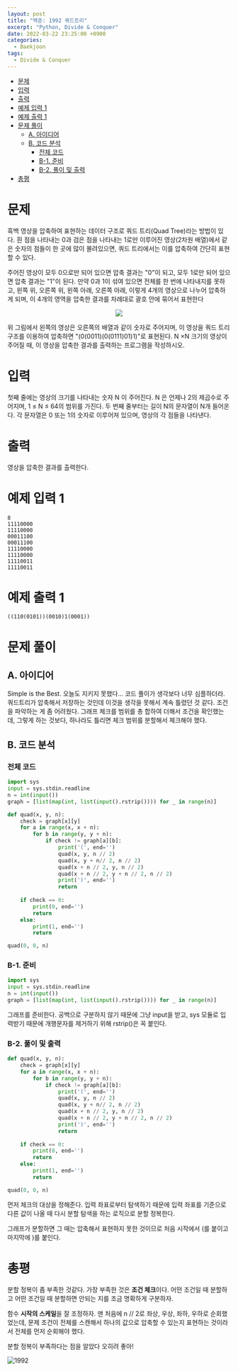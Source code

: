 ```yaml
---
layout: post
title: "백준: 1992 쿼드트리"
excerpt: "Python, Divide & Conquer"
date: 2022-03-22 23:25:00 +0900
categories:
  - Baekjoon
tags:
  - Divide & Conquer
---
```


- [문제](#문제)
- [입력](#입력)
- [출력](#출력)
- [예제 입력 1](#예제-입력-1)
- [예제 출력 1](#예제-출력-1)
- [문제 풀이](#문제-풀이)
  - [A. 아이디어](#a-아이디어)
  - [B. 코드 분석](#b-코드-분석)
    - [전체 코드](#전체-코드)
    - [B-1. 준비](#b-1-준비)
    - [B-2. 풀이 및 출력](#b-2-풀이-및-출력)
- [총평](#총평)

# 문제

흑백 영상을 압축하여 표현하는 데이터 구조로 쿼드 트리(Quad Tree)라는 방법이 있다. 흰 점을 나타내는 0과 검은 점을 나타내는 1로만 이루어진 영상(2차원 배열)에서 같은 숫자의 점들이 한 곳에 많이 몰려있으면, 쿼드 트리에서는 이를 압축하여 간단히 표현할 수 있다.

주어진 영상이 모두 0으로만 되어 있으면 압축 결과는 "0"이 되고, 모두 1로만 되어 있으면 압축 결과는 "1"이 된다. 만약 0과 1이 섞여 있으면 전체를 한 번에 나타내지를 못하고, 왼쪽 위, 오른쪽 위, 왼쪽 아래, 오른쪽 아래, 이렇게 4개의 영상으로 나누어 압축하게 되며, 이 4개의 영역을 압축한 결과를 차례대로 괄호 안에 묶어서 표현한다

<p align='center'><img src='https://www.acmicpc.net/JudgeOnline/upload/201007/qq.png'></p>

위 그림에서 왼쪽의 영상은 오른쪽의 배열과 같이 숫자로 주어지며, 이 영상을 쿼드 트리 구조를 이용하여 압축하면 "(0(0011)(0(0111)01)1)"로 표현된다.  N ×N 크기의 영상이 주어질 때, 이 영상을 압축한 결과를 출력하는 프로그램을 작성하시오.

# 입력

첫째 줄에는 영상의 크기를 나타내는 숫자 N 이 주어진다. N 은 언제나 2의 제곱수로 주어지며, 1 ≤ N ≤ 64의 범위를 가진다. 두 번째 줄부터는 길이 N의 문자열이 N개 들어온다. 각 문자열은 0 또는 1의 숫자로 이루어져 있으며, 영상의 각 점들을 나타낸다.

# 출력

영상을 압축한 결과를 출력한다.

# 예제 입력 1

```
8
11110000
11110000
00011100
00011100
11110000
11110000
11110011
11110011
```

# 예제 출력 1

```
((110(0101))(0010)1(0001))
```

# 문제 풀이

## A. 아이디어

Simple is the Best. 오늘도 지키지 못했다... 코드 풀이가 생각보다 너무 심플하더라. 쿼드트리가 압축해서 저장하는 것인데 이것을 생각을 못해서 계속 틀렸던 것 같다. 조건을 파악하는 게 좀 어려웠다. 그래프 체크를 범위를 총 합하여 더해서 조건을 확인했는데, 그렇게 하는 것보다, 하나라도 틀리면 체크 범위를 분할해서 체크해야 했다.

## B. 코드 분석

### 전체 코드

```py
import sys
input = sys.stdin.readline
n = int(input())
graph = [list(map(int, list(input().rstrip()))) for _ in range(n)]

def quad(x, y, n):
    check = graph[x][y]
    for a in range(x, x + n):
        for b in range(y, y + n):
            if check != graph[a][b]:
                print('(', end='')
                quad(x, y, n // 2)
                quad(x, y + n// 2, n // 2)
                quad(x + n // 2, y, n // 2)
                quad(x + n // 2, y + n // 2, n // 2)
                print(')', end='')
                return
        
    if check == 0:
        print(0, end='')
        return
    else:
        print(1, end='')
        return

quad(0, 0, n)
```

### B-1. 준비

```py
import sys
input = sys.stdin.readline
n = int(input())
graph = [list(map(int, list(input().rstrip()))) for _ in range(n)]
```

그래프를 준비한다. 공백으로 구분하지 않기 때문에 그냥 input을 받고, sys 모듈로 입력받기 때문에 개행문자를 제거하기 위해 rstrip()은 꼭 붙인다.

### B-2. 풀이 및 출력

```py
def quad(x, y, n):
    check = graph[x][y]
    for a in range(x, x + n):
        for b in range(y, y + n):
            if check != graph[a][b]:
                print('(', end='')
                quad(x, y, n // 2)
                quad(x, y + n// 2, n // 2)
                quad(x + n // 2, y, n // 2)
                quad(x + n // 2, y + n // 2, n // 2)
                print(')', end='')
                return
        
    if check == 0:
        print(0, end='')
        return
    else:
        print(1, end='')
        return

quad(0, 0, n)
```

먼저 체크의 대상을 정해준다. 입력 좌표로부터 탐색하기 때문에 입력 좌표를 기준으로 다른 값이 나올 때 다시 분할 탐색을 하는 로직으로 분할 정복한다.

그래프가 분할하면 그 때는 압축해서 표현하지 못한 것이므로 처음 시작에서 (를 붙이고 마지막에 )를 붙인다.

# 총평

분할 정복이 좀 부족한 것같다. 가장 부족한 것은 **조건 체크**이다. 어떤 조건일 때 분할하고 어떤 조건일 때 분할하면 안되는 지를 조금 명확하게 구분하자.

함수 **시작의 스케일**을 잘 조정하자. 맨 처음에 n // 2로 좌상, 우상, 좌하, 우하로 순회했었는데, 문제 조건이 전체를 스캔해서 하나의 값으로 압축할 수 있는지 표현하는 것이라서 전체를 먼저 순회해야 했다.

분할 정복이 부족하다는 점을 알았다 오히려 좋아!

![1992](https://user-images.githubusercontent.com/83271772/159506778-75f63174-5bd9-46a2-a9dd-4b586060a8c1.PNG)